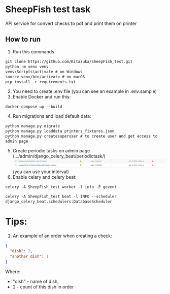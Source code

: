 # SheepFish test task

API service for convert checks to pdf and print them on printer

## How to run
1. Run this commands
```shell
git clone https://github.com/Kitazuka/SheepFish_test.git
python -m venv venv
venv\Scripts\activate # on Windows
source venv/bin/activate # on macOS
pip install -r requirements.txt
```
2. You need to create .env file (you can see an example in .env.sample)
3. Enable Docker and run this:
```shell
docker-compose up --build
```
4. Run migrations and load default data:
```shell
python manage.py migrate
python manage.py loaddata printers_fixtures.json
python manage.py createsuperuser # to create user and get access to admin page
```
5. Create periodic tasks on admin page (.../admin/django_celery_beat/periodictask/)
![img.png](screenshots/img.png) (you can use your interval)
6. Enable celary and celery beat:
```shell
celery -A SheepFish_test worker -l info -P gevent
```
```shell
celery -A SheepFish_test beat -l INFO --scheduler django_celery_beat.schedulers:DatabaseScheduler
```

# Tips:

1. An example of an order when creating a check:
```json
{
  "dish": 2,
  "another dish": 1
}
```
Where:
- "dish" - name of dish, 
- 2 - count of this dish in order